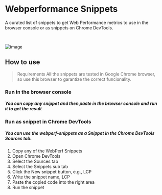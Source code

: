 # Webperformance Snippets
A curated list of snippets to get Web Performance metrics to use in the browser console or as snippets on Chrome DevTools.


<!--GFM  Markdown and WYSIWYG Editor - Productive and Extensible-->
<br>

![image](https://github.com/B2-krunalrana/webperformance_snippets/assets/90046525/1f934342-ad47-4372-b242-a6b992ff618e)



## How to use
> Requirements
All the snippets are tested in Google Chrome browser, so use this browser to garantize the correct funcionality.

### Run in the browser console
##### You can copy any snippet and then paste in the browser console and run it to get the result

###  Run as snippet in Chrome DevTools
##### You can use the webperf-snippets as a Snippet in the Chrome DevTools Sources tab.

1. Copy any of the WebPerf Snippets
2. Open Chrome DevTools
3. Select the Sources tab
4. Select the Snippets sub tab
5. Click the New snippet button, e.g., LCP
6. Write the snippet name, LCP
7. Paste the copied code into the right area
8. Run the snippet


